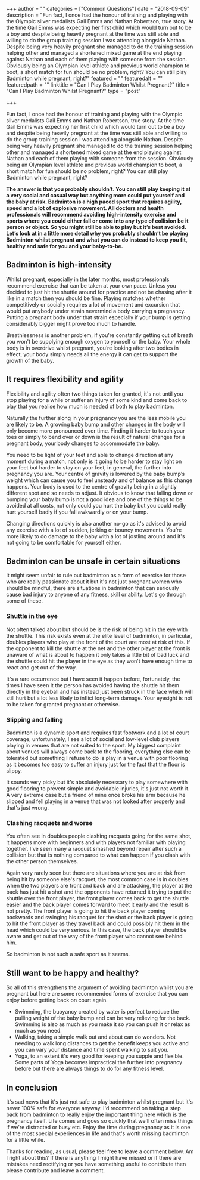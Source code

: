 +++
author = ""
categories = ["Common Questions"]
date = "2018-09-09"
description = "Fun fact, I once had the honour of training and playing with the Olympic silver medalists Gail Emms and Nathan Robertson, true story. At the time Gail Emms was expecting her first child which would turn out to be a boy and despite being heavily pregnant at the time was still able and willing to do the group training session I was attending alongside Nathan. Despite being very heavily pregnant she managed to do the training session helping other and managed a shortened mixed game at the end playing against Nathan and each of them playing with someone from the session. Obviously being an Olympian level athlete and previous world champion to boot, a short match for fun should be no problem, right? You can still play Badminton while pregnant, right?"
featured = ""
featuredalt = ""
featuredpath = ""
linktitle = "Can I Play Badminton Whilst Pregnant?"
title = "Can I Play Badminton Whilst Pregnant?"
type = "post"

+++

Fun fact, I once had the honour of training and playing with the Olympic silver medalists Gail Emms and Nathan Robertson, true story. At the time Gail Emms was expecting her first child which would turn out to be a boy and despite being heavily pregnant at the time was still able and willing to do the group training session I was attending alongside Nathan. Despite being very heavily pregnant she managed to do the training session helping other and managed a shortened mixed game at the end playing against Nathan and each of them playing with someone from the session. Obviously being an Olympian level athlete and previous world champion to boot, a short match for fun should be no problem, right? You can still play Badminton while pregnant, right?

**The answer is that you probably shouldn’t. You can still play keeping it at a very social and casual way but anything more could put yourself and the baby at risk. Badminton is a high paced sport that requires agility, speed and a lot of explosive movement. All doctors and health professionals will recommend avoiding high-intensity exercise and sports where you could either fall or come into any type of collision be it person or object. So you might still be able to play but it’s best avoided. Let’s look at in a little more detail why you probably shouldn’t be playing Badminton whilst pregnant and what you can do instead to keep you fit, healthy and safe for you and your baby-to-be.**

## Badminton is high-intensity

Whilst pregnant, especially in the later months, most professionals recommend exercise that can be taken at your own pace. Unless you decided to just hit the shuttle around for practice and not be chasing after it like in a match then you should be fine. Playing matches whether competitively or socially requires a lot of movement and excursion that would put anybody under strain nevermind a body carrying a pregnancy. Putting a pregnant body under that strain especially if your bump is getting considerably bigger might prove too much to handle.

Breathlessness is another problem, if you're constantly getting out of breath you won't be supplying enough oxygen to yourself or the baby. Your whole body is in overdrive whilst pregnant, you’re looking after two bodies in effect, your body simply needs all the energy it can get to support the growth of the baby.

## It requires flexibility and agility

Flexibility and agility often two things taken for granted, it's not until you stop playing for a while or suffer an injury of some kind and come back to play that you realise how much is needed of both to play badminton.

Naturally the further along in your pregnancy you are the less mobile you are likely to be. A growing baby bump and other changes in the body will only become more pronounced over time. Finding it harder to touch your toes or simply to bend over or down is the result of natural changes for a pregnant body, your body changes to accommodate the baby.

You need to be light of your feet and able to change direction at any moment during a match, not only is it going to be harder to stay light on your feet but harder to stay on your feet, in general, the further into pregnancy you are. Your centre of gravity is lowered by the baby bump’s weight which can cause you to feel unsteady and of balance as this change happens. Your body is used to the centre of gravity being in a slightly different spot and so needs to adjust. It obvious to know that falling down or bumping your baby bump is not a good idea and one of the things to be avoided at all costs, not only could you hurt the baby but you could really hurt yourself badly if you fall awkwardly or on your bump.

Changing directions quickly is also another no-go as it's advised to avoid any exercise with a lot of sudden, jerking or bouncy movements. You’re more likely to do damage to the baby with a lot of jostling around and it's not going to be comfortable for yourself either.

## Badminton can be unsafe in certain situations

It might seem unfair to rule out badminton as a form of exercise for those who are really passionate about it but it's not just pregnant women who should be mindful, there are situations in badminton that can seriously cause bad injury to anyone of any fitness, skill or ability. Let's go through some of these.

### Shuttle in the eye

Not often talked about but should be is the risk of being hit in the eye with the shuttle. This risk exists even at the elite level of badminton, in particular, doubles players who play at the front of the court are most at risk of this. If the opponent to kill the shuttle at the net and the other player at the front is unaware of what is about to happen it only takes a little bit of bad luck and the shuttle could hit the player in the eye as they won't have enough time to react and get out of the way.

It's a rare occurrence but I have seen it happen before, fortunately, the times I have seen it the person has avoided having the shuttle hit them directly in the eyeball and has instead just been struck in the face which will still hurt but a lot less likely to inflict long-term damage. Your eyesight is not to be taken for granted pregnant or otherwise.

### Slipping and falling

Badminton is a dynamic sport and requires fast footwork and a lot of court coverage, unfortunately, I see a lot of social and low-level club players playing in venues that are not suited to the sport. My biggest complaint about venues will always come back to the flooring, everything else can be tolerated but something I refuse to do is play in a venue with poor flooring as it becomes too easy to suffer an injury just for the fact that the floor is slippy.

It sounds very picky but it's absolutely necessary to play somewhere with good flooring to prevent simple and avoidable injuries, it's just not worth it. A very extreme case but a friend of mine once broke his arm because he slipped and fell playing in a venue that was not looked after properly and that's just wrong.

### Clashing racquets and worse

You often see in doubles people clashing racquets going for the same shot, it happens more with beginners and with players not familiar with playing together. I've seen many a racquet smashed beyond repair after such a collision but that is nothing compared to what can happen if you clash with the other person themselves.

Again very rarely seen but there are situations where you are at risk from being hit by someone else's racquet, the most common case is in doubles when the two players are front and back and are attacking, the player at the back has just hit a shot and the opponents have returned it trying to put the shuttle over the front player, the front player comes back to get the shuttle easier and the back player comes forward to meet it early and the result is not pretty. The front player is going to hit the back player coming backwards and swinging his racquet for the shot or the back player is going to hit the front player as they travel back and could possibly hit them in the head which could be very serious. In this case, the back player should be aware and get out of the way of the front player who cannot see behind him.

So badminton is not such a safe sport as it seems.

## Still want to be happy and healthy?

So all of this strengthens the argument of avoiding badminton whilst you are pregnant but here are some recommended forms of exercise that you can enjoy before getting back on court again.

- Swimming, the buoyancy created by water is perfect to reduce the pulling weight of the baby bump and can be very relieving for the back. Swimming is also as much as you make it so you can push it or relax as much as you need.
- Walking, taking a simple walk out and about can do wonders. Not needing to walk long distances to get the benefit keeps you active and you can vary your distance and time spent walking to suit you.
- Yoga, to an extent it's very good for keeping you supple and flexible. Some parts of Yoga becomes impractical the further into pregnancy before but there are always things to do for any fitness level.

## In conclusion

It's sad news that it's just not safe to play badminton whilst pregnant but it's never 100% safe for everyone anyway. I'd recommend on taking a step back from badminton to really enjoy the important thing here which is the pregnancy itself. Life comes and goes so quickly that we'll often miss things if we're distracted or busy etc. Enjoy the time during pregnancy as it is one of the most special experiences in life and that's worth missing badminton for a little while.

Thanks for reading, as usual, please feel free to leave a comment below. Am I right about this? If there is anything I might have missed or if there are mistakes need rectifying or you have something useful to contribute then please contribute and leave a comment.
